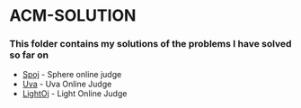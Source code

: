 
# ACM-SOLUTION

### This folder contains my solutions of the problems I have solved so far on

* [Spoj](http://www.spoj.com) - Sphere online judge
* [Uva](https://uva.onlinejudge.org) - Uva Online Judge
* [LightOj](http://lightoj.com) - Light Online Judge

